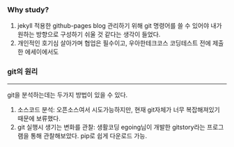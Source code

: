 ### Why study?
  1. jekyll 적용한 github-pages blog 관리하기 위해
  git 명령어를 쓸 수 있어야 내가 원하는 방향으로 구성하기 쉬울 것 같다는 생각이 들었다.
  2. 개인적인 호기심
  살아가며 협업은 필수이고, 우아한테크코스 코딩테스트 전에 제출한 에세이에서도 

### git의 원리

----
git을 분석하는데는 두가지 방법이 있을 수 있다.
  1. 소스코드 분석: 오픈소스여서 시도가능하지만, 현재 git자체가 너무 복잡해져있기 때문에 보류했다.
  2. git 실행시 생기는 변화를 관찰: 생활코딩 egoing님이 개발한 gitstory라는 프로그램을 통해 관찰해보았다. pip로 쉽게 다운로드 가능.
